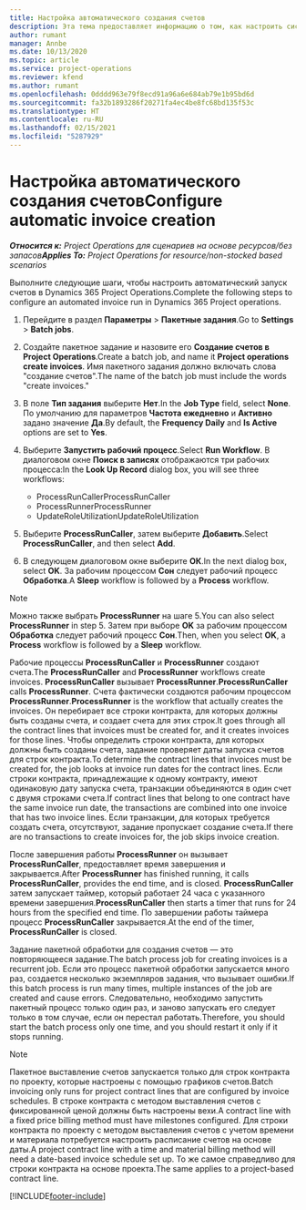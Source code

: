 ```yaml
---
title: Настройка автоматического создания счетов
description: Эта тема предоставляет информацию о том, как настроить систему для автоматического создания счетов.
author: rumant
manager: Annbe
ms.date: 10/13/2020
ms.topic: article
ms.service: project-operations
ms.reviewer: kfend
ms.author: rumant
ms.openlocfilehash: 0dddd963e79f8ecd91a96a6e684ab79e1b95bd6d
ms.sourcegitcommit: fa32b1893286f20271fa4ec4be8fc68bd135f53c
ms.translationtype: HT
ms.contentlocale: ru-RU
ms.lasthandoff: 02/15/2021
ms.locfileid: "5287929"
---
```

# <a name="configure-automatic-invoice-creation"></a><span data-ttu-id="162c2-103">Настройка автоматического создания счетов</span><span class="sxs-lookup"><span data-stu-id="162c2-103">Configure automatic invoice creation</span></span>

<span data-ttu-id="162c2-104">_**Относится к:** Project Operations для сценариев на основе ресурсов/без запасов_</span><span class="sxs-lookup"><span data-stu-id="162c2-104">_**Applies To:** Project Operations for resource/non-stocked based scenarios_</span></span>


<span data-ttu-id="162c2-105">Выполните следующие шаги, чтобы настроить автоматический запуск счетов в Dynamics 365 Project Operations.</span><span class="sxs-lookup"><span data-stu-id="162c2-105">Complete the following steps to configure an automated invoice run in Dynamics 365 Project operations.</span></span>

1. <span data-ttu-id="162c2-106">Перейдите в раздел **Параметры** > **Пакетные задания**.</span><span class="sxs-lookup"><span data-stu-id="162c2-106">Go to **Settings** > **Batch jobs**.</span></span>
2. <span data-ttu-id="162c2-107">Создайте пакетное задание и назовите его **Создание счетов в Project Operations**.</span><span class="sxs-lookup"><span data-stu-id="162c2-107">Create a batch job, and name it **Project operations create invoices**.</span></span> <span data-ttu-id="162c2-108">Имя пакетного задания должно включать слова "создание счетов".</span><span class="sxs-lookup"><span data-stu-id="162c2-108">The name of the batch job must include the words "create invoices."</span></span>
3. <span data-ttu-id="162c2-109">В поле **Тип задания** выберите **Нет**.</span><span class="sxs-lookup"><span data-stu-id="162c2-109">In the **Job Type** field, select **None**.</span></span> <span data-ttu-id="162c2-110">По умолчанию для параметров **Частота ежедневно** и **Активно** задано значение **Да**.</span><span class="sxs-lookup"><span data-stu-id="162c2-110">By default, the **Frequency Daily** and **Is Active** options are set to **Yes**.</span></span>
4. <span data-ttu-id="162c2-111">Выберите **Запустить рабочий процесс**.</span><span class="sxs-lookup"><span data-stu-id="162c2-111">Select **Run Workflow**.</span></span> <span data-ttu-id="162c2-112">В диалоговом окне **Поиск в записях** отображаются три рабочих процесса:</span><span class="sxs-lookup"><span data-stu-id="162c2-112">In the **Look Up Record** dialog box, you will see three workflows:</span></span>

    - <span data-ttu-id="162c2-113">ProcessRunCaller</span><span class="sxs-lookup"><span data-stu-id="162c2-113">ProcessRunCaller</span></span>
    - <span data-ttu-id="162c2-114">ProcessRunner</span><span class="sxs-lookup"><span data-stu-id="162c2-114">ProcessRunner</span></span>
    - <span data-ttu-id="162c2-115">UpdateRoleUtilization</span><span class="sxs-lookup"><span data-stu-id="162c2-115">UpdateRoleUtilization</span></span>

5. <span data-ttu-id="162c2-116">Выберите **ProcessRunCaller**, затем выберите **Добавить**.</span><span class="sxs-lookup"><span data-stu-id="162c2-116">Select **ProcessRunCaller**, and then select **Add**.</span></span>
6. <span data-ttu-id="162c2-117">В следующем диалоговом окне выберите **ОК**.</span><span class="sxs-lookup"><span data-stu-id="162c2-117">In the next dialog box, select **OK**.</span></span> <span data-ttu-id="162c2-118">За рабочим процессом **Сон** следует рабочий процесс **Обработка**.</span><span class="sxs-lookup"><span data-stu-id="162c2-118">A **Sleep** workflow is followed by a **Process** workflow.</span></span>

  > [!NOTE]
  > <span data-ttu-id="162c2-119">Можно также выбрать **ProcessRunner** на шаге 5.</span><span class="sxs-lookup"><span data-stu-id="162c2-119">You can also select **ProcessRunner** in step 5.</span></span> <span data-ttu-id="162c2-120">Затем при выборе **OK** за рабочим процессом **Обработка** следует рабочий процесс **Сон**.</span><span class="sxs-lookup"><span data-stu-id="162c2-120">Then, when you select **OK**, a **Process** workflow is followed by a **Sleep** workflow.</span></span>

<span data-ttu-id="162c2-121">Рабочие процессы **ProcessRunCaller** и **ProcessRunner** создают счета.</span><span class="sxs-lookup"><span data-stu-id="162c2-121">The **ProcessRunCaller** and **ProcessRunner** workflows create invoices.</span></span> <span data-ttu-id="162c2-122">**ProcessRunCaller** вызывает **ProcessRunner**.</span><span class="sxs-lookup"><span data-stu-id="162c2-122">**ProcessRunCaller** calls **ProcessRunner**.</span></span> <span data-ttu-id="162c2-123">Счета фактически создаются рабочим процессом **ProcessRunner**.</span><span class="sxs-lookup"><span data-stu-id="162c2-123">**ProcessRunner** is the workflow that actually creates the invoices.</span></span> <span data-ttu-id="162c2-124">Он перебирает все строки контракта, для которых должны быть созданы счета, и создает счета для этих строк.</span><span class="sxs-lookup"><span data-stu-id="162c2-124">It goes through all the contract lines that invoices must be created for, and it creates invoices for those lines.</span></span> <span data-ttu-id="162c2-125">Чтобы определить строки контракта, для которых должны быть созданы счета, задание проверяет даты запуска счетов для строк контракта.</span><span class="sxs-lookup"><span data-stu-id="162c2-125">To determine the contract lines that invoices must be created for, the job looks at invoice run dates for the contract lines.</span></span> <span data-ttu-id="162c2-126">Если строки контракта, принадлежащие к одному контракту, имеют одинаковую дату запуска счета, транзакции объединяются в один счет с двумя строками счета.</span><span class="sxs-lookup"><span data-stu-id="162c2-126">If contract lines that belong to one contract have the same invoice run date, the transactions are combined into one invoice that has two invoice lines.</span></span> <span data-ttu-id="162c2-127">Если транзакции, для которых требуется создать счета, отсутствуют, задание пропускает создание счета.</span><span class="sxs-lookup"><span data-stu-id="162c2-127">If there are no transactions to create invoices for, the job skips invoice creation.</span></span>

<span data-ttu-id="162c2-128">После завершения работы **ProcessRunner** он вызывает **ProcessRunCaller**, предоставляет время завершения и закрывается.</span><span class="sxs-lookup"><span data-stu-id="162c2-128">After **ProcessRunner** has finished running, it calls **ProcessRunCaller**, provides the end time, and is closed.</span></span> <span data-ttu-id="162c2-129">**ProcessRunCaller** затем запускает таймер, который работает 24 часа с указанного времени завершения.</span><span class="sxs-lookup"><span data-stu-id="162c2-129">**ProcessRunCaller** then starts a timer that runs for 24 hours from the specified end time.</span></span> <span data-ttu-id="162c2-130">По завершении работы таймера процесс **ProcessRunCaller** закрывается.</span><span class="sxs-lookup"><span data-stu-id="162c2-130">At the end of the timer, **ProcessRunCaller** is closed.</span></span>

<span data-ttu-id="162c2-131">Задание пакетной обработки для создания счетов — это повторяющееся задание.</span><span class="sxs-lookup"><span data-stu-id="162c2-131">The batch process job for creating invoices is a recurrent job.</span></span> <span data-ttu-id="162c2-132">Если это процесс пакетной обработки запускается много раз, создается несколько экземпляров задания, что вызывает ошибки.</span><span class="sxs-lookup"><span data-stu-id="162c2-132">If this batch process is run many times, multiple instances of the job are created and cause errors.</span></span> <span data-ttu-id="162c2-133">Следовательно, необходимо запустить пакетный процесс только один раз, и заново запускать его следует только в том случае, если он перестал работать.</span><span class="sxs-lookup"><span data-stu-id="162c2-133">Therefore, you should start the batch process only one time, and you should restart it only if it stops running.</span></span>

> [!NOTE]
> <span data-ttu-id="162c2-134">Пакетное выставление счетов запускается только для строк контракта по проекту, которые настроены с помощью графиков счетов.</span><span class="sxs-lookup"><span data-stu-id="162c2-134">Batch invoicing only runs for project contract lines that are configured by invoice schedules.</span></span> <span data-ttu-id="162c2-135">В строке контракта с методом выставления счетов с фиксированной ценой должны быть настроены вехи.</span><span class="sxs-lookup"><span data-stu-id="162c2-135">A contract line with a fixed price billing method must have milestones configured.</span></span> <span data-ttu-id="162c2-136">Для строки контракта по проекту с методом выставления счетов с учетом времени и материала потребуется настроить расписание счетов на основе даты.</span><span class="sxs-lookup"><span data-stu-id="162c2-136">A project contract line with a time and material billing method will need a date-based invoice schedule set up.</span></span> <span data-ttu-id="162c2-137">То же самое справедливо для строки контракта на основе проекта.</span><span class="sxs-lookup"><span data-stu-id="162c2-137">The same applies to a project-based contract line.</span></span>     


[!INCLUDE[footer-include](../includes/footer-banner.md)]